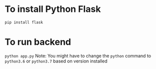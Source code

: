 # To install Python Flask
`pip install flask`

# To run backend
`python app.py`
Note: You might have to change the `python` command to `python3.6` or `python3.7` based on version installed
